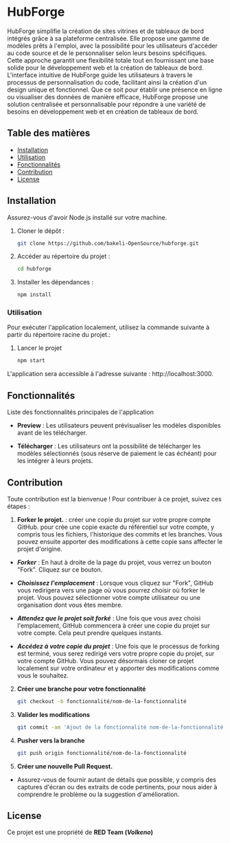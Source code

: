 

# HubForge

HubForge simplifie la création de sites vitrines et de tableaux de bord intégrés grâce à sa plateforme centralisée. Elle propose une gamme de modèles prêts à l'emploi, avec la possibilité pour les utilisateurs d'accéder au code source et de le personnaliser selon leurs besoins spécifiques. Cette approche garantit une flexibilité totale tout en fournissant une base solide pour le développement web et la création de tableaux de bord. L'interface intuitive de HubForge guide les utilisateurs à travers le processus de personnalisation du code, facilitant ainsi la création d'un design unique et fonctionnel. Que ce soit pour établir une présence en ligne ou visualiser des données de manière efficace, HubForge propose une solution centralisée et personnalisable pour répondre à une variété de besoins en développement web et en création de tableaux de bord.

## Table des matières

- [Installation](#installation)
- [Utilisation](#utilisation)
- [Fonctionnalités](#fonctionnalités)
- [Contribution](#contribution)
- [License](#License)

## Installation

Assurez-vous d'avoir Node.js installé sur votre machine.

1. Cloner le dépôt :
   ```bash
   git clone https://github.com/bakeli-OpenSource/hubforge.git

2. Accéder au répertoire du projet :
    ```bash
   cd hubforge

3. Installer les dépendances :
    ```bash
    npm install

### Utilisation

Pour exécuter l'application localement, utilisez la commande suivante à partir du répertoire racine du projet.:

1. Lancer le projet
    ```bash
    npm start

L'application sera accessible à l'adresse suivante : http://localhost:3000.

## Fonctionnalités

Liste des fonctionnalités principales de l'application
- **Preview** :
  Les utilisateurs peuvent prévisualiser les modèles disponibles avant de les télécharger.

- **Télécharger** :
  Les utilisateurs ont la possibilité de télécharger les modèles sélectionnés (sous réserve de paiement le cas échéant) pour les intégrer à leurs projets.

## Contribution

Toute contribution est la bienvenue ! Pour contribuer à ce projet, suivez ces étapes :

1. **Forker le projet.** : 
créer une copie du projet sur votre propre compte GitHub. pour crée une copie exacte du référentiel sur votre compte, y compris tous les fichiers, l'historique des commits et les branches. Vous pouvez ensuite apporter des modifications à cette copie sans affecter le projet d'origine.

-  ***Forker*** : En haut à droite de la page du projet, vous verrez un bouton "Fork". Cliquez sur ce bouton.

- ***Choisissez l'emplacement*** : Lorsque vous cliquez sur "Fork", GitHub vous redirigera vers une page où vous pourrez choisir où forker le projet. Vous pouvez sélectionner votre compte utilisateur ou une organisation dont vous êtes membre.

- ***Attendez que le projet soit forké*** : Une fois que vous avez choisi l'emplacement, GitHub commencera à créer une copie du projet sur votre compte. Cela peut prendre quelques instants.

- ***Accédez à votre copie du projet*** : Une fois que le processus de forking est terminé, vous serez redirigé vers votre propre copie du projet, sur votre compte GitHub. Vous pouvez désormais cloner ce projet localement sur votre ordinateur et y apporter des modifications comme vous le souhaitez.

2. **Créer une branche pour votre fonctionnalité**
    ```bash
    git checkout -b fonctionnalité/nom-de-la-fonctionnalité
3. **Valider les modifications**
    ```bash
    git commit -am 'Ajout de la fonctionnalité nom-de-la-fonctionnalité'
4. **Pusher vers la branche**
    ```bash
    git push origin fonctionnalité/nom-de-la-fonctionnalité
5. **Créer une nouvelle Pull Request.**

- Assurez-vous de fournir autant de détails que possible, y compris des captures d'écran ou des extraits de code pertinents, pour nous aider à comprendre le problème ou la suggestion d'amélioration.

## License

Ce projet est une propriété de **RED Team (*Volkeno*)**
